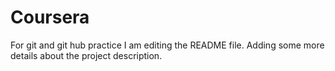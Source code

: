 # Coursera
For git and git hub practice
I am editing the README file. Adding some more details about the project description.
